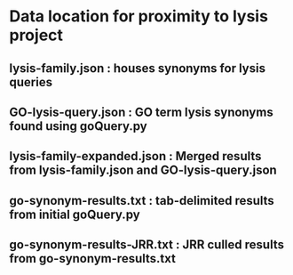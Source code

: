 # Data location for proximity to lysis project

## lysis-family.json : houses synonyms for lysis queries
## GO-lysis-query.json : GO term lysis synonyms found using goQuery.py
## lysis-family-expanded.json : Merged results from lysis-family.json and GO-lysis-query.json
## go-synonym-results.txt : tab-delimited results from initial goQuery.py
## go-synonym-results-JRR.txt : JRR culled results from go-synonym-results.txt